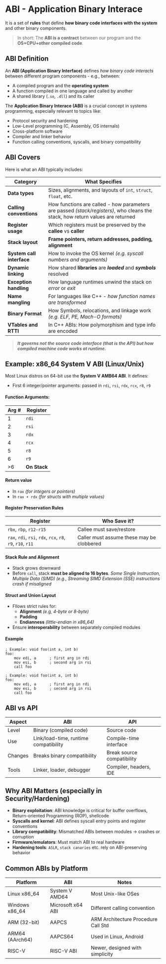 # ABI - Application Binary Interace 
It is a set of **rules** that define **how binary code interfaces with the system** and other binary components.
> In short: The **ABI is a contract** between our program and the **OS+CPU+other compiled code**.
## ABI Definition
An **ABI (Application Binary Interface)** defines *how binary code interacts* between different program components - e.g., between:
  * A compiled program and the **operating system**
  * A function compiled in one language and called by another
  * A shared library (`.so`, `.dll`) and its caller

The **Application Binary Interace (ABI)** is a crucial concept in systems programming, especially relevant to topics like:
 * Protocol security and hardening
 * Low-Level programming (C, Assembly, OS internals)
 * Cross-platform software
 * Compiler and linker behavior
 * Function calling conventions, syscalls, and binary compatibility

## ABI Covers
Here is what an ABI typically includes:

|Category|What Specifies|
|---|---|
|**Data types**|Sizes, alignments, and layouts of `int`, `struct`, `float`, etc.|
|**Calling conventions**|How functions are called - how parameters are passed *(stack/registers)*, who cleans the stack, how return values are returned|
|**Register usage**|Which registers must be preserved by the **callee** vs **caller**|
|**Stack layout**|**Frame pointers, return addresses, padding, alignment**|
|**System call interface**|How to invoke the OS kernel *(e.g. syscall numbers and arguments)*|
|**Dynamic linking**|How shared **libraries** are ***loaded*** and ***symbols*** resolved|
|**Exception handling**|How language runtimes unwind the stack on *error* or *exit*|
|**Name mangling**|For languages like C++ - *how function names are transformed*|
|**Binary Format**|How Symbols, relocations, and linkage work *(e.g. ELF, PE, Mach-O formats)*|
|**VTables and RTTI**|In C++ ABIs: How polymorphism and type info are encoded|


> ***It governs not the source code interface (that is the API) but how compiled machine code works at runtime.***

## Example: x86_64 System V ABI (Linux/Unix)
Most Linux distros on 64-bit use the **System V AMB64 ABI**. It defines:
 * First 6 integer/pointer arguments: passed in `rdi`, `rsi`, `rdx`, `rcx`, `r8`, `r9`
#### Function Arguments:
|Arg #|Register|
|---|---|
|1|`rdi`|
|2|`rsi`|
|3|`rdx`|
|4|`rcx`|
|5|`r8`|
|6|`r9`|
|>6|**On Stack**|
#### Return value
 * In `rax` *(for integers or pointers)*
 * In `rax + rdx` *(for structs with multiple values)*
#### Register Preservation Rules
|Register|Who Save it?|
|---|---|
|`rbx`, `rbp`, `r12-r15`|Callee must save/restore|
|`rax`, `rdi`, `rsi`, `rdx`, `rcx`, `r8`, `r9`, `r10`, `r11`|Caller must assume these may be clobbered|
#### Stack Rule and Alignment
 * Stack grows downward
 * Before `call`, stack **must be aligned to 16 bytes**. *Some Single Instruction, Multiple Data (SIMD) (e.g., Streaming SIMD Extension (SSE) instructions crash if misaligned*
#### Struct and Union Layout
 * Fllows strict rules for:
   * **Alignment** *(e.g, 4-byte or 8-byte)*
   * **Padding**
   * **Endianness** *(little-endian in x86_64)*
 * Ensure **interoperability** between separately compiled modules
#### Example
```assembly
; Example: void foo(int a, int b)
foo:
    mov edi, a      ; first arg in rdi
    mov esi, b      ; second arg in rsi
    call foo
```
```assembly
; Example: void foo(int a, int b)
foo:
    mov edi, a      ; first arg in rdi
    mov esi, b      ; second arg in rsi
    call foo
```

## ABI vs API
|Aspect|ABI|API|
|---|---|---|
|Level|Binary (compiled code)|Source code|
|Use|Link/load-time, runtime compatibility|Compile-time interface|
|Changes|Breaks binary compatibility|Break source compatibility|
|Tools|Linker, loader, debugger|Compiler, headers, IDE|

## Why ABI Matters (especially in Security/Hardening)
 * **Binary exploitation**: ABI knowledge is critical for buffer overflows, Return-oriented Programming (ROP), shellcode
 * **Syscalls and kernel**: ABI defines syscall entry points and register conventions
 * **Library compatibility**: Mismatched ABIs between modules $\rightarrow$ crashes or corruption
 * **Firmware/emulators**: Must match ABI to real hardware
 * **Hardening tools**: `ASLR`, `stack canaries` etc. rely on ABI-preserving behavior

## Common ABIs by Platform
|Platform|ABI|Notes|
|---|---|---|
|Linux x86_64|System V AMD64| Most Unix-like OSes|
|Windows x86_64|Microsoft x64 ABI|Different calling convention|
|ARM (32-bit)|AAPCS|ARM Architecture Procedure Call Std|
|ARM64 (AArch64)|AAPCS64|Used in Linux, Android|
|RISC-V|RISC-V ABI|Newer, designed with simplicity|

